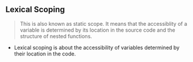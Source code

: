 ## Lexical Scoping

> This is also known as static scope. It means that the accessiblity of a variable is determined by its location in the source code and the structure of nested functions.

- Lexical scoping is about the accessibility of variables determined by their location in the code.